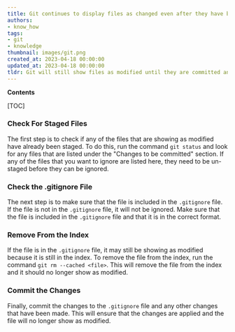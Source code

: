 ```yaml
---
title: Git continues to display files as changed even after they have been added to the .gitignore file
authors:
- know_how
tags:
- git
- knowledge
thumbnail: images/git.png
created_at: 2023-04-18 00:00:00
updated_at: 2023-04-18 00:00:00
tldr: Git will still show files as modified until they are committed and pushed to the repository.
---
```


**Contents**

[TOC]

### Check For Staged Files

The first step is to check if any of the files that are showing as modified have already been staged. To do this, run the command `git status` and look for any files that are listed under the "Changes to be committed" section. If any of the files that you want to ignore are listed here, they need to be un-staged before they can be ignored.

### Check the .gitignore File

The next step is to make sure that the file is included in the `.gitignore` file. If the file is not in the `.gitignore` file, it will not be ignored. Make sure that the file is included in the `.gitignore` file and that it is in the correct format.

### Remove From the Index

If the file is in the `.gitignore` file, it may still be showing as modified because it is still in the index. To remove the file from the index, run the command `git rm --cached <file>`. This will remove the file from the index and it should no longer show as modified.

### Commit the Changes

Finally, commit the changes to the `.gitignore` file and any other changes that have been made. This will ensure that the changes are applied and the file will no longer show as modified.
